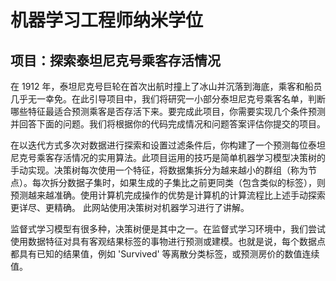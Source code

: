 # 机器学习工程师纳米学位

## 项目：探索泰坦尼克号乘客存活情况

在 1912 年，泰坦尼克号巨轮在首次出航时撞上了冰山并沉落到海底，乘客和船员几乎无一幸免。在此引导项目中，我们将研究一小部分泰坦尼克号乘客名单，判断哪些特征最适合预测乘客是否存活下来。要完成此项目，你需要实现几个条件预测并回答下面的问题。我们将根据你的代码完成情况和问题答案评估你提交的项目。

在以迭代方式多次对数据进行探索和设置过滤条件后，你构建了一个预测每位泰坦尼克号乘客存活情况的实用算法。此项目运用的技巧是简单机器学习模型决策树的手动实现。决策树每次使用一个特征，将数据集拆分为越来越小的群组（称为节点）。每次拆分数据子集时，如果生成的子集比之前更同类（包含类似的标签），则预测越来越准确。使用计算机完成操作的优势是计算机的计算流程比上述手动探索更详尽、更精确。 此网站使用决策树对机器学习进行了讲解。

监督式学习模型有很多种，决策树便是其中之一。在监督式学习环境中，我们尝试使用数据特征对具有客观结果标签的事物进行预测或建模。也就是说，每个数据点都具有已知的结果值，例如 'Survived' 等离散分类标签，或预测房价的数值连续值。
